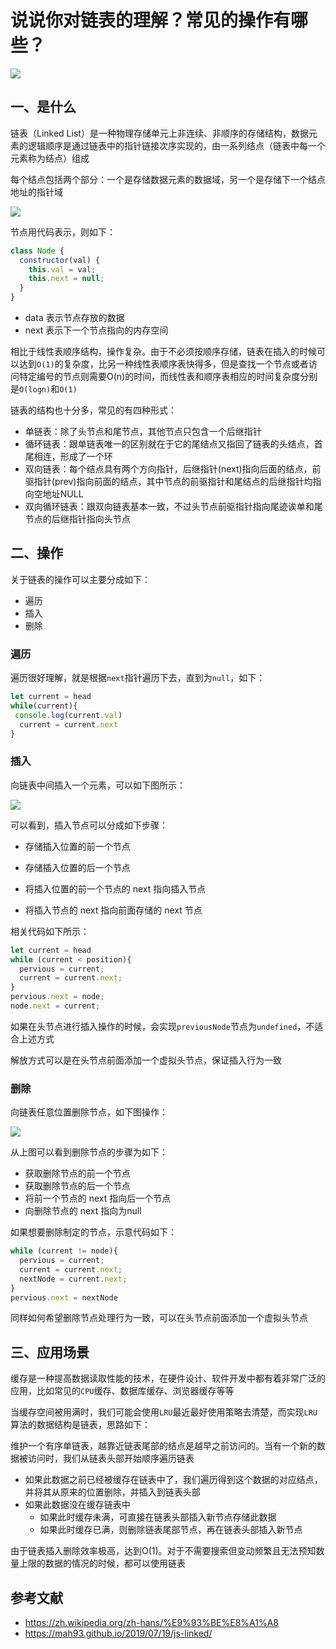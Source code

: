 # 说说你对链表的理解？常见的操作有哪些？

 ![](https://static.vue-js.com/d6638dd0-1c76-11ec-8e64-91fdec0f05a1.png)

## 一、是什么

链表（Linked List）是一种物理存储单元上非连续、非顺序的存储结构，数据元素的逻辑顺序是通过链表中的指针链接次序实现的，由一系列结点（链表中每一个元素称为结点）组成

每个结点包括两个部分：一个是存储数据元素的数据域，另一个是存储下一个结点地址的指针域

 ![](https://static.vue-js.com/e4e93490-1c76-11ec-8e64-91fdec0f05a1.png)

节点用代码表示，则如下：

```js
class Node {
  constructor(val) {
    this.val = val;
    this.next = null;
  }
}
```

- data 表示节点存放的数据
- next 表示下一个节点指向的内存空间

相比于线性表顺序结构，操作复杂。由于不必须按顺序存储，链表在插入的时候可以达到`O(1)`的复杂度，比另一种线性表顺序表快得多，但是查找一个节点或者访问特定编号的节点则需要O(n)的时间，而线性表和顺序表相应的时间复杂度分别是`O(logn)`和`O(1)`

链表的结构也十分多，常见的有四种形式：

- 单链表：除了头节点和尾节点，其他节点只包含一个后继指针
- 循环链表：跟单链表唯一的区别就在于它的尾结点又指回了链表的头结点，首尾相连，形成了一个环
- 双向链表：每个结点具有两个方向指针，后继指针(next)指向后面的结点，前驱指针(prev)指向前面的结点，其中节点的前驱指针和尾结点的后继指针均指向空地址NULL
- 双向循环链表：跟双向链表基本一致，不过头节点前驱指针指向尾迹诶单和尾节点的后继指针指向头节点



## 二、操作

关于链表的操作可以主要分成如下：

- 遍历
- 插入
- 删除

### 遍历

遍历很好理解，就是根据`next`指针遍历下去，直到为`null`，如下：

```js
let current = head
while(current){
 console.log(current.val)
  current = current.next
}
```

### 插入

向链表中间插入一个元素，可以如下图所示：

 ![](https://static.vue-js.com/f5fe5fd0-1c76-11ec-8e64-91fdec0f05a1.png)

可以看到，插入节点可以分成如下步骤：

- 存储插入位置的前一个节点
- 存储插入位置的后一个节点

- 将插入位置的前一个节点的 next 指向插入节点
- 将插入节点的 next 指向前面存储的 next 节点

相关代码如下所示：

```js
let current = head
while (current < position){
  pervious = current;
  current = current.next;
}
pervious.next = node;
node.next = current;

```

如果在头节点进行插入操作的时候，会实现`previousNode`节点为`undefined`，不适合上述方式

解放方式可以是在头节点前面添加一个虚拟头节点，保证插入行为一致



### 删除

向链表任意位置删除节点，如下图操作：

 ![](https://static.vue-js.com/0160cd90-1c77-11ec-a752-75723a64e8f5.png)

从上图可以看到删除节点的步骤为如下：

- 获取删除节点的前一个节点
- 获取删除节点的后一个节点
- 将前一个节点的 next 指向后一个节点
- 向删除节点的 next 指向为null

如果想要删除制定的节点，示意代码如下：

```js
while (current != node){
  pervious = current;
  current = current.next;
  nextNode = current.next;
}
pervious.next = nextNode
```

同样如何希望删除节点处理行为一致，可以在头节点前面添加一个虚拟头节点



## 三、应用场景

缓存是一种提高数据读取性能的技术，在硬件设计、软件开发中都有着非常广泛的应用，比如常见的`CPU`缓存、数据库缓存、浏览器缓存等等

当缓存空间被用满时，我们可能会使用`LRU`最近最好使用策略去清楚，而实现`LRU`算法的数据结构是链表，思路如下：

维护一个有序单链表，越靠近链表尾部的结点是越早之前访问的。当有一个新的数据被访问时，我们从链表头部开始顺序遍历链表

- 如果此数据之前已经被缓存在链表中了，我们遍历得到这个数据的对应结点，并将其从原来的位置删除，并插入到链表头部
- 如果此数据没在缓存链表中
  - 如果此时缓存未满，可直接在链表头部插入新节点存储此数据
  - 如果此时缓存已满，则删除链表尾部节点，再在链表头部插入新节点

由于链表插入删除效率极高，达到O(1)。对于不需要搜索但变动频繁且无法预知数量上限的数据的情况的时候，都可以使用链表


## 参考文献
- https://zh.wikipedia.org/zh-hans/%E9%93%BE%E8%A1%A8
- https://mah93.github.io/2019/07/19/js-linked/
